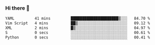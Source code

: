### Hi there 👋

<!--
**gustavkrist/gustavkrist** is a ✨ _special_ ✨ repository because its `README.md` (this file) appears on your GitHub profile.

Here are some ideas to get you started:

- 🔭 I’m currently working on ...
- 🌱 I’m currently learning ...
- 👯 I’m looking to collaborate on ...
- 🤔 I’m looking for help with ...
- 💬 Ask me about ...
- 📫 How to reach me: ...
- 😄 Pronouns: ...
- ⚡ Fun fact: ...
-->

<!--START_SECTION:waka-->

```txt
YAML         41 mins         █████████████████████▒░░░   84.70 %
Vim Script   4 mins          ██▒░░░░░░░░░░░░░░░░░░░░░░   09.12 %
XML          2 mins          █▒░░░░░░░░░░░░░░░░░░░░░░░   04.97 %
S            0 secs          ░░░░░░░░░░░░░░░░░░░░░░░░░   00.61 %
Python       0 secs          ░░░░░░░░░░░░░░░░░░░░░░░░░   00.41 %
```

<!--END_SECTION:waka-->
